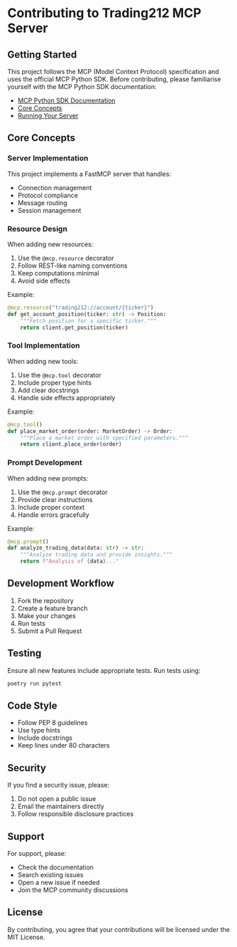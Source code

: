 # Contributing to Trading212 MCP Server

## Getting Started

This project follows the MCP (Model Context Protocol) specification and uses the official MCP Python SDK. Before contributing, please familiarise yourself with the MCP Python SDK documentation:

- [MCP Python SDK Documentation](https://github.com/modelcontextprotocol/python-sdk)
- [Core Concepts](https://github.com/modelcontextprotocol/python-sdk#core-concepts)
- [Running Your Server](https://github.com/modelcontextprotocol/python-sdk#running-your-server)

## Core Concepts

### Server Implementation

This project implements a FastMCP server that handles:
- Connection management
- Protocol compliance
- Message routing
- Session management

### Resource Design

When adding new resources:
1. Use the `@mcp.resource` decorator
2. Follow REST-like naming conventions
3. Keep computations minimal
4. Avoid side effects

Example:
```python
@mcp.resource("trading212://account/{ticker}")
def get_account_position(ticker: str) -> Position:
    """Fetch position for a specific ticker."""
    return client.get_position(ticker)
```

### Tool Implementation

When adding new tools:
1. Use the `@mcp.tool` decorator
2. Include proper type hints
3. Add clear docstrings
4. Handle side effects appropriately

Example:
```python
@mcp.tool()
def place_market_order(order: MarketOrder) -> Order:
    """Place a market order with specified parameters."""
    return client.place_order(order)
```

### Prompt Development

When adding new prompts:
1. Use the `@mcp.prompt` decorator
2. Provide clear instructions
3. Include proper context
4. Handle errors gracefully

Example:
```python
@mcp.prompt()
def analyze_trading_data(data: str) -> str:
    """Analyze trading data and provide insights."""
    return f"Analysis of {data}..."
```

## Development Workflow

1. Fork the repository
2. Create a feature branch
3. Make your changes
4. Run tests
5. Submit a Pull Request

## Testing

Ensure all new features include appropriate tests. Run tests using:

```bash
poetry run pytest
```

## Code Style

- Follow PEP 8 guidelines
- Use type hints
- Include docstrings
- Keep lines under 80 characters

## Security

If you find a security issue, please:
1. Do not open a public issue
2. Email the maintainers directly
3. Follow responsible disclosure practices

## Support

For support, please:
- Check the documentation
- Search existing issues
- Open a new issue if needed
- Join the MCP community discussions

## License

By contributing, you agree that your contributions will be licensed under the MIT License.